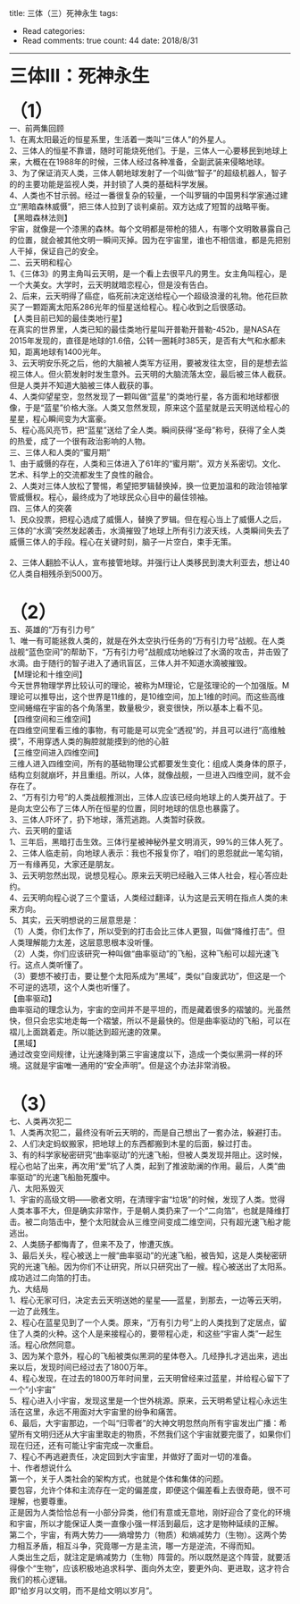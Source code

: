 title: 三体（三）死神永生
tags: 
  - Read
categories: 
  - Read
comments: true
count: 44
date: 2018/8/31
---
  <div yne-bulb-block="paragraph" style="white-space: pre-wrap;"><span style="font-size:32px;font-weight:bold;">三体III：死神永生</span></div><div yne-bulb-block="paragraph" style="white-space: pre-wrap;"><br></div><div yne-bulb-block="paragraph" style="white-space: pre-wrap;"><span style="font-size:32px;font-weight:bold;">（1）</span></div><div yne-bulb-block="paragraph" style="white-space: pre-wrap;">一、前两集回顾</div><div yne-bulb-block="paragraph" style="white-space: pre-wrap;">1、在离太阳最近的恒星系里，生活着一类叫“三体人”的外星人。</div><div yne-bulb-block="paragraph" style="white-space: pre-wrap;">2、三体人的恒星不靠谱，随时可能烧死他们。于是，三体人一心要移民到地球上来，大概在在1988年的时候，三体人经过各种准备，全副武装来侵略地球。</div><div yne-bulb-block="paragraph" style="white-space: pre-wrap;">3、为了保证消灭人类，三体人朝地球发射了一个叫做“智子”的超级机器人，智子的的主要功能是监视人类，并封锁了人类的基础科学发展。</div><div yne-bulb-block="paragraph" style="white-space: pre-wrap;">4、人类也不甘示弱。经过一番很复杂的较量，一个叫罗辑的中国男科学家通过建立“黑暗森林威慑”，把三体人拉到了谈判桌前。双方达成了短暂的战略平衡。</div><div yne-bulb-block="paragraph" style="white-space: pre-wrap;">【黑暗森林法则】</div><div yne-bulb-block="paragraph" style="white-space: pre-wrap;">宇宙，就像是一个漆黑的森林。每个文明都是带枪的猎人，有哪个文明敢暴露自己的位置，就会被其他文明一瞬间灭掉。因为在宇宙里，谁也不相信谁，都是先把别人干掉，保证自己的安全。</div><div yne-bulb-block="paragraph" style="white-space: pre-wrap;">二、云天明和程心</div><div yne-bulb-block="paragraph" style="white-space: pre-wrap;">1、《三体3》的男主角叫云天明，是一个看上去很平凡的男生。女主角叫程心，是一个大美女。大学时，云天明就暗恋程心，但是没有告白。</div><div yne-bulb-block="paragraph" style="white-space: pre-wrap;">2、后来，云天明得了癌症，临死前决定送给程心一个超级浪漫的礼物。他花巨款买了一颗距离太阳系286光年的恒星送给程心。程心收到之后很感动。</div><div yne-bulb-block="paragraph" style="white-space: pre-wrap;">【人类目前已知的最佳类地行星】</div><div yne-bulb-block="paragraph" style="white-space: pre-wrap;">在真实的世界里，人类已知的最佳类地行星叫开普勒开普勒-452b，是NASA在2015年发现的，直径是地球的1.6倍，公转一圈耗时385天，是否有大气和水都未知，距离地球有1400光年。</div><div yne-bulb-block="paragraph" style="white-space: pre-wrap;">3、云天明安乐死之后，他的大脑被人类军方征用，要被发往太空，目的是想去监视三体人。但火箭发射时发生意外。云天明的大脑流落太空，最后被三体人截获。但是人类并不知道大脑被三体人截获的事。</div><div yne-bulb-block="paragraph" style="white-space: pre-wrap;">4、人类仰望星空，忽然发现了一颗叫做“蓝星”的类地行星，各方面和地球都很像，于是“蓝星”价格大涨。人类又忽然发现，原来这个蓝星就是云天明送给程心的星星，程心瞬间变为大富豪。</div><div yne-bulb-block="paragraph" style="white-space: pre-wrap;">5、程心高风亮节，把“蓝星”送给了全人类。瞬间获得“圣母”称号，获得了全人类的热爱，成了一个很有政治影响的人物。</div><div yne-bulb-block="paragraph" style="white-space: pre-wrap;">三、三体人和人类的“蜜月期”</div><div yne-bulb-block="paragraph" style="white-space: pre-wrap;">1、由于威慑的存在，人类和三体进入了61年的“蜜月期”。双方关系密切。文化、艺术、科学上的交流都发生了良性的融合。</div><div yne-bulb-block="paragraph" style="white-space: pre-wrap;">2、人类对三体人放松了警惕，希望把罗辑替换掉，换一位更加温和的政治领袖掌管威慑权。程心，最终成为了地球民众心目中的最佳领袖。</div><div yne-bulb-block="paragraph" style="white-space: pre-wrap;">四、三体人的突袭</div><div yne-bulb-block="paragraph" style="white-space: pre-wrap;">1、民众投票，把程心选成了威慑人，替换了罗辑。但在程心当上了威慑人之后，三体的“水滴”突然发起袭击，水滴摧毁了地球上所有引力波天线，人类瞬间失去了威慑三体人的手段。程心在关键时刻，脑子一片空白，束手无策。</div><div yne-bulb-block="paragraph" style="white-space: pre-wrap;"><br></div><div yne-bulb-block="paragraph" style="white-space: pre-wrap;">2、三体人翻脸不认人，宣布接管地球。并强行让人类移民到澳大利亚去，想让40亿人类自相残杀到5000万。</div><div yne-bulb-block="paragraph" style="white-space: pre-wrap;"><br></div><div yne-bulb-block="paragraph" style="white-space: pre-wrap;"><br></div><div yne-bulb-block="paragraph" style="white-space: pre-wrap;"><span style="font-size:32px;font-weight:bold;">（2）</span></div><div yne-bulb-block="paragraph" style="white-space: pre-wrap;">五、英雄的“万有引力号”</div><div yne-bulb-block="paragraph" style="white-space: pre-wrap;">1、唯一有可能拯救人类的，就是在外太空执行任务的“万有引力号”战舰。在人类战舰“蓝色空间”的帮助下，“万有引力号”战舰成功地躲过了水滴的攻击，并击毁了水滴。由于随行的智子进入了通讯盲区，三体人并不知道水滴被摧毁。</div><div yne-bulb-block="paragraph" style="white-space: pre-wrap;">【M理论和十维空间】</div><div yne-bulb-block="paragraph" style="white-space: pre-wrap;">今天世界物理学界比较认可的理论，被称为M理论，它是弦理论的一个加强版。M理论可以推导出，这个世界是11维的，是10维空间，加上1维的时间。而这些高维空间蜷缩在宇宙的各个角落里，数量极少，衰变很快，所以基本上看不见。</div><div yne-bulb-block="paragraph" style="white-space: pre-wrap;">【四维空间和三维空间】</div><div yne-bulb-block="paragraph" style="white-space: pre-wrap;">在四维空间里看三维的事物，有可能是可以完全“透视”的，并且可以进行“高维触摸”，不用穿透人类的胸腔就能摸到的他的心脏</div><div yne-bulb-block="paragraph" style="white-space: pre-wrap;">【三维空间进入四维空间】</div><div yne-bulb-block="paragraph" style="white-space: pre-wrap;">三维人进入四维空间，所有的基础物理公式都要发生变化：组成人类身体的原子，结构立刻就崩坏，并且重组。所以，人体，就像战舰，一旦进入四维空间，就不会存在了。</div><div yne-bulb-block="paragraph" style="white-space: pre-wrap;">2、“万有引力号”的人类战舰推测出，三体人应该已经向地球上的人类开战了。于是向太空公布了三体人所在恒星的位置，同时地球的信息也暴露了。</div><div yne-bulb-block="paragraph" style="white-space: pre-wrap;">3、三体人吓坏了，扔下地球，落荒逃跑。人类暂时获救。</div><div yne-bulb-block="paragraph" style="white-space: pre-wrap;">六、云天明的童话</div><div yne-bulb-block="paragraph" style="white-space: pre-wrap;">1、三年后，黑暗打击生效。三体行星被神秘外星文明消灭，99%的三体人死了。</div><div yne-bulb-block="paragraph" style="white-space: pre-wrap;">2、三体人临走前，向地球人表示：我也不报复你了，咱们的恩怨就此一笔勾销，万一有缘再见，大家还是朋友。</div><div yne-bulb-block="paragraph" style="white-space: pre-wrap;">3、云天明忽然出现，说想见程心。原来云天明已经融入三体人社会，程心答应赴约。</div><div yne-bulb-block="paragraph" style="white-space: pre-wrap;">4、云天明向程心说了三个童话，人类经过翻译，认为这是云天明在指点人类的未来方向。</div><div yne-bulb-block="paragraph" style="white-space: pre-wrap;">5、其实，云天明想说的三层意思是：</div><div yne-bulb-block="paragraph" style="white-space: pre-wrap;">（1）人类，你们太作了，所以受到的打击会比三体人更狠，叫做“降维打击”。但人类理解能力太差，这层意思根本没听懂。</div><div yne-bulb-block="paragraph" style="white-space: pre-wrap;">（2）人类，你们应该研究一种叫做“曲率驱动”的飞船，这种飞船可以超光速飞行。这点人类听懂了。</div><div yne-bulb-block="paragraph" style="white-space: pre-wrap;">（3）要想不被打击，要让整个太阳系成为“黑域”，类似“自废武功”，但这是一个不可逆的选项，这个人类也听懂了。</div><div yne-bulb-block="paragraph" style="white-space: pre-wrap;">【曲率驱动】</div><div yne-bulb-block="paragraph" style="white-space: pre-wrap;">曲率驱动的理念认为，宇宙的空间并不是平坦的，而是藏着很多的褶皱的。光虽然快，但只会忠实地走每一个褶皱，所以不是最快的。但是曲率驱动的飞船，可以在褶儿上面跳着走。所以能达到超光速的效果。</div><div yne-bulb-block="paragraph" style="white-space: pre-wrap;">【黑域】</div><div yne-bulb-block="paragraph" style="white-space: pre-wrap;">通过改变空间规律，让光速降到第三宇宙速度以下，造成一个类似黑洞一样的环境。这就是宇宙唯一通用的“安全声明”。但是这个办法非常消极。</div><div yne-bulb-block="paragraph" style="white-space: pre-wrap;"><br></div><div yne-bulb-block="paragraph" style="white-space: pre-wrap;"><br></div><div yne-bulb-block="paragraph" style="white-space: pre-wrap;"><span style="font-size:32px;font-weight:bold;">（3）</span></div><div yne-bulb-block="paragraph" style="white-space: pre-wrap;">七、人类再次犯二</div><div yne-bulb-block="paragraph" style="white-space: pre-wrap;">1、人类再次犯二，最终没有听云天明的，而是自己想出了一套办法，躲避打击。</div><div yne-bulb-block="paragraph" style="white-space: pre-wrap;">2、人们决定蚂蚁搬家，把地球上的东西都搬到木星的后面，躲过打击。</div><div yne-bulb-block="paragraph" style="white-space: pre-wrap;">3、有的科学家秘密研究“曲率驱动”的光速飞船，但被人类发现并阻止。这时候，程心也站了出来，再次用“爱”坑了人类，起到了推波助澜的作用。最后，人类“曲率驱动”的光速飞船胎死腹中。</div><div yne-bulb-block="paragraph" style="white-space: pre-wrap;">八、太阳系毁灭</div><div yne-bulb-block="paragraph" style="white-space: pre-wrap;">1、宇宙的高级文明——歌者文明，在清理宇宙“垃圾”的时候，发现了人类。觉得人类本事不大，但是确实非常作，于是朝人类扔来了一个“二向箔”，也就是降维打击。被二向箔击中，整个太阳就会从三维空间变成二维空间，只有超光速飞船才能逃出。</div><div yne-bulb-block="paragraph" style="white-space: pre-wrap;">2、人类肠子都悔青了，但来不及了，惨遭灭族。</div><div yne-bulb-block="paragraph" style="white-space: pre-wrap;">3、最后关头，程心被送上一艘“曲率驱动”的光速飞船，被告知，这是人类秘密研究的光速飞船。因为你们不让研究，所以只研究出了一艘。程心被送出了太阳系。成功逃过二向箔的打击。</div><div yne-bulb-block="paragraph" style="white-space: pre-wrap;">九、大结局</div><div yne-bulb-block="paragraph" style="white-space: pre-wrap;">1、程心无家可归，决定去云天明送她的星星——蓝星，到那去，一边等云天明，一边了此残生。</div><div yne-bulb-block="paragraph" style="white-space: pre-wrap;">2、程心在蓝星见到了一个人类。原来，“万有引力号”上的人类找到了定居点，留住了人类的火种。这个人是来接程心的，要带程心走，和这些“宇宙人类”一起生活。程心欣然同意。</div><div yne-bulb-block="paragraph" style="white-space: pre-wrap;">3、因为某个意外，程心的飞船被类似黑洞的星体卷入。几经挣扎才逃出来，逃出来以后，发现时间已经过去了1800万年。</div><div yne-bulb-block="paragraph" style="white-space: pre-wrap;">4、程心发现，在过去的1800万年时间里，云天明曾经来过蓝星，并给程心留下了一个“小宇宙”</div><div yne-bulb-block="paragraph" style="white-space: pre-wrap;">5、程心进入小宇宙，发现这里是一个世外桃源。原来，云天明希望让程心永远生活在这里，永远不用面对大宇宙里的纷争和痛苦。</div><div yne-bulb-block="paragraph" style="white-space: pre-wrap;">6、最后，大宇宙那边，一个叫“归零者”的大神文明忽然向所有宇宙发出广播：希望所有文明归还从大宇宙里取走的物质，不然我们这个宇宙就要完蛋了，如果你们现在归还，还有可能让宇宙完成一次重启。</div><div yne-bulb-block="paragraph" style="white-space: pre-wrap;">7、程心不再逃避责任，决定回到大宇宙里，并做好了面对一切的准备。</div><div yne-bulb-block="paragraph" style="white-space: pre-wrap;">十、作者想说什么</div><div yne-bulb-block="paragraph" style="white-space: pre-wrap;">第一个，关于人类社会的架构方式，也就是个体和集体的问题。</div><div yne-bulb-block="paragraph" style="white-space: pre-wrap;">要包容，允许个体和主流存在一定的偏差度，即便这个偏差看上去很奇葩，很不可理解，也要尊重。</div><div yne-bulb-block="paragraph" style="white-space: pre-wrap;">正是因为人类恰恰总有一小部分异类，他们有意或无意地，刚好迎合了变化的环境和宇宙，所以才能保证人类一直像小强一样活到最后，这才是物种延续的正解。</div><div yne-bulb-block="paragraph" style="white-space: pre-wrap;">第二个，宇宙，有两大势力——熵增势力（物质）和熵减势力（生物）。这两个势力相互矛盾，相互斗争，究竟哪一方是主流，哪一方是逆流，不得而知。</div><div yne-bulb-block="paragraph" style="white-space: pre-wrap;">人类出生之后，就注定是熵减势力（生物）阵营的。所以既然是这个阵营，就要活得像个“生物”，应该积极地追求科学、面向外太空，要更外向、更进取，这才符合我们的核心逻辑。</div><div yne-bulb-block="paragraph" style="white-space: pre-wrap;">即“给岁月以文明，而不是给文明以岁月”。</div>